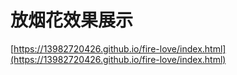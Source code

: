# 放烟花效果展示

[https://13982720426.github.io/fire-love/index.html](https://13982720426.github.io/fire-love/index.html)

